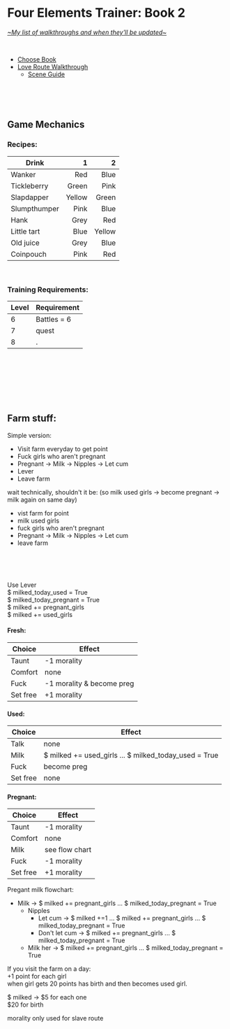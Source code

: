 # Four Elements Trainer: Book 2
[*\~My list of walkthroughs and when they'll be updated\~*](https://www.patreon.com/maimlain)

<br>

- [Choose Book](https://github.com/maim-lain/fourelements/blob/master/README.md)
- [Love Route Walkthrough](https://github.com/maim-lain/fourelements/blob/master/book-2/loveroute.md)
  - [Scene Guide](https://github.com/maim-lain/fourelements/blob/master/book-2/lovescenes.md)
  
 <!---

- [Slave Route Walkthrough](https://github.com/maim-lain/fourelements/blob/master/book-2/slaveroute.md)
  - [Scene Guide](https://github.com/maim-lain/fourelements/blob/master/book-2/slavescenes.md)
- [Quest Walkthroughs](https://github.com/maim-lain/fourelements/blob/master/book-2/questwalk.md)

--->

<br>
<br>
<br>

## Game Mechanics
### Recipes:
Drink | 1 | 2
--- | ---: | ---:
Wanker | Red | Blue
Tickleberry | Green | Pink
Slapdapper | Yellow | Green
Slumpthumper | Pink | Blue
Hank | Grey | Red
Little tart | Blue | Yellow
Old juice | Grey | Blue
Coinpouch | Pink | Red

<br>

### Training Requirements:
Level | Requirement
--- | ---
6 | Battles = 6
7 | quest
8 | .

<br>
<br>
<br>
<br>
<br>
<br>

## Farm stuff:

Simple version:
- Visit farm everyday to get point
- Fuck girls who aren't pregnant
- Pregnant -> Milk -> Nipples -> Let cum
- Lever
- Leave farm

wait technically, shouldn't it be: (so milk used girls -> become pregnant -> milk again on same day)
- vist farm for point
- milk used girls
- fuck girls who aren't pregnant
- Pregnant -> Milk -> Nipples -> Let cum
- leave farm


<br>
<br>
<br>

Use Lever  
$ milked_today_used = True  
$ milked_today_pregnant = True  
$ milked += pregnant_girls  
$ milked += used_girls


#### Fresh:
Choice | Effect
--- | ---
Taunt | -1 morality
Comfort | none
Fuck | -1 morality & become preg
Set free | +1 morality



#### Used:
Choice | Effect
--- | ---
Talk | none
Milk | $ milked += used_girls ... $ milked_today_used = True
Fuck | become preg
Set free | none



#### Pregnant:
Choice | Effect
--- | ---
Taunt | -1 morality
Comfort | none
Milk | see flow chart
Fuck | -1 morality
Set free | +1 morality


Pregant milk flowchart:
- Milk -> $ milked += pregnant_girls ... $ milked_today_pregnant = True
	- Nipples
		- Let cum -> $ milked +=1 ... $ milked += pregnant_girls ... $ milked_today_pregnant = True
		- Don't let cum -> $ milked += pregnant_girls ... $ milked_today_pregnant = True
	- Milk her -> $ milked += pregnant_girls ... $ milked_today_pregnant = True



If you visit the farm on a day:  
+1 point for each girl  
when girl gets 20 points has birth and then becomes used girl.

$ milked -> $5 for each one  
$20 for birth


morality only used for slave route
